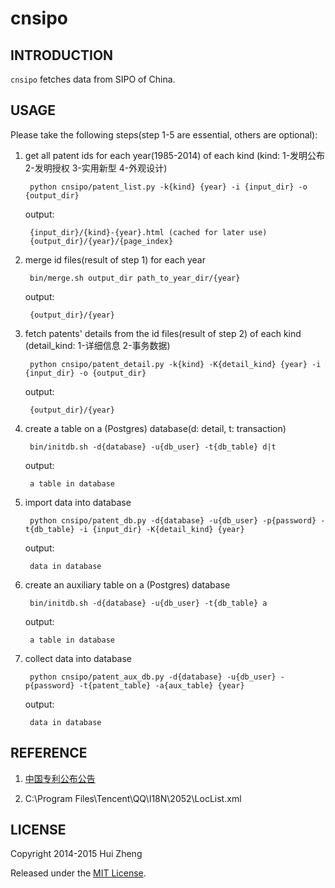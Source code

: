 cnsipo
======

INTRODUCTION
------------

`cnsipo` fetches data from SIPO of China.

USAGE
-----

Please take the following steps(step 1-5 are essential, others are optional):

1. get all patent ids for each year(1985-2014) of each kind
   (kind: 1-发明公布 2-发明授权 3-实用新型 4-外观设计)

        python cnsipo/patent_list.py -k{kind} {year} -i {input_dir} -o {output_dir}

    output:

        {input_dir}/{kind}-{year}.html (cached for later use)
        {output_dir}/{year}/{page_index}

2. merge id files(result of step 1) for each year

        bin/merge.sh output_dir path_to_year_dir/{year}

    output:

        {output_dir}/{year}

3. fetch patents' details from the id files(result of step 2) of each kind
   (detail\_kind: 1-详细信息 2-事务数据)

        python cnsipo/patent_detail.py -k{kind} -K{detail_kind} {year} -i {input_dir} -o {output_dir}

    output:

        {output_dir}/{year}

4. create a table on a (Postgres) database(d: detail, t: transaction)

        bin/initdb.sh -d{database} -u{db_user} -t{db_table} d|t

    output:

        a table in database

5. import data into database

        python cnsipo/patent_db.py -d{database} -u{db_user} -p{password} -t{db_table} -i {input_dir} -K{detail_kind} {year}

    output:

        data in database

6. create an auxiliary table on a (Postgres) database

        bin/initdb.sh -d{database} -u{db_user} -t{db_table} a

    output:

        a table in database

7. collect data into database

        python cnsipo/patent_aux_db.py -d{database} -u{db_user} -p{password} -t{patent_table} -a{aux_table} {year}

    output:

        data in database


REFERENCE
---------

1. [中国专利公布公告](http://epub.sipo.gov.cn/gjcx.jsp)

2. C:\Program Files\Tencent\QQ\I18N\2052\LocList.xml


LICENSE
-------

Copyright 2014-2015 Hui Zheng

Released under the [MIT License](http://www.opensource.org/licenses/mit-license.php).
